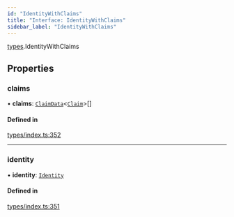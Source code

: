 ```yaml
---
id: "IdentityWithClaims"
title: "Interface: IdentityWithClaims"
sidebar_label: "IdentityWithClaims"
---
```


[types](../../../modules/Types/Types.md).IdentityWithClaims

## Properties

### claims

• **claims**: [`ClaimData`](../ClaimData/ClaimData.md)<[`Claim`](../../../modules/Types/Types.md#claim)\>[]

#### Defined in

[types/index.ts:352](https://github.com/PolymeshAssociation/polymesh-sdk/blob/31fdce23/src/types/index.ts#L352)

___

### identity

• **identity**: [`Identity`](../../../classes/API/Entities/Identity/Identity.md)

#### Defined in

[types/index.ts:351](https://github.com/PolymeshAssociation/polymesh-sdk/blob/31fdce23/src/types/index.ts#L351)
